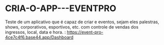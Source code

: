 # CRIA-O-APP---EVENTPRO
Teste de um aplicativo que é capaz de criar e eventos, sejam eles palestras, shows, corporativos, esportivos, etc. com controle de vendas dos ingressos, local, data e hora. : https://event-pro-4ce7c4f6.base44.app/Dashboard

